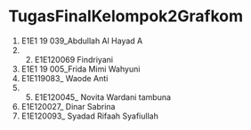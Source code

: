 # TugasFinalKelompok2Grafkom

1. E1E1 19 039_Abdullah Al Hayad A
2. 2. E1E120069 Findriyani
3. E1E1 19 005_Frida Mimi Wahyuni
4. E1E119083_ Waode Anti
5. 5. E1E120045_ Novita Wardani tambuna
6. E1E120027_ Dinar Sabrina
7. E1E120093_ Syadad Rifaah Syafiullah
